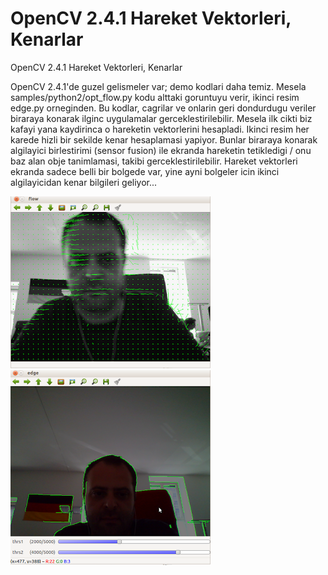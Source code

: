 # OpenCV 2.4.1 Hareket Vektorleri, Kenarlar




OpenCV 2.4.1 Hareket Vektorleri, Kenarlar




OpenCV 2.4.1'de guzel gelismeler var; demo kodlari daha temiz. Mesela samples/python2/opt_flow.py kodu alttaki goruntuyu verir, ikinci resim edge.py orneginden. Bu kodlar, cagrilar ve onlarin geri dondurdugu veriler biraraya konarak ilginc uygulamalar gerceklestirilebilir. Mesela ilk cikti biz kafayi yana kaydirinca o hareketin vektorlerini hesapladi. Ikinci resim her karede hizli bir sekilde kenar hesaplamasi yapiyor. Bunlar biraraya konarak algilayici birlestirimi (sensor fusion) ile ekranda hareketin tetikledigi / onu baz alan obje tanimlamasi, takibi gerceklestirilebilir. Hareket vektorleri ekranda sadece belli bir bolgede var, yine ayni bolgeler icin ikinci algilayicidan kenar bilgileri geliyor...

























![](Screenshotfrom2012-08-14153503.png)
![](Screenshotfrom2012-08-14153552.png)
